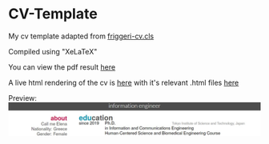 # CV-Template
My cv template adapted from [friggeri-cv.cls](https://www.overleaf.com/latex/templates/friggeri-cv-template/hmnchbfmjgqh "Friggeri CV Class")

Compiled using "XeLaTeX"

You can view the pdf result
[here](https://foxelas.github.io/CV-Template/ "My Compiled CV")

A live html rendering of the cv is 
[here](https://foxelas.github.io/cv "Elena's Resume") with it's relevant .html files 
[here](https://github.com/foxelas/foxelas.github.io/blob/master/cv.html "Personal Page Repo")

Preview: 
![alt text](https://github.com/foxelas/CV-Template/raw/main/docs/preview.jpg "Preview of the CV")
